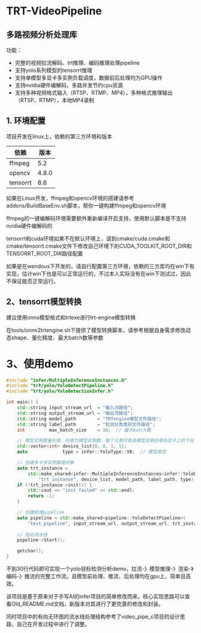 # TRT-VideoPipeline

## 多路视频分析处理库

功能：

- 完整的视频拉流解码、trt推理、编码推理处理pipeline
- 支持yolo系列模型的tensorrt推理
- 支持单模型多显卡多实例负载调度，数据前后处理均为GPU操作
- 支持nvidia硬件编解码，多路并发节约cpu资源
- 支持多种视频格式输入（RTSP、RTMP、MP4），多种格式推理输出（RTSP、RTMP），本地MP4录制

## 1. 环境配置

项目开发在linux上，依赖的第三方环境和版本

| 依赖       | 版本    |
|----------|-------|
| ffmpeg   | 5.2   |
| opencv   | 4.8.0 |
| tensorrt | 8.6   |

如果在Linux开发，ffmpeg和opencv环境的搭建请参考addons/BuildBaseEnv.sh脚本，帮你一键构建ffmpeg和opencv环境

ffmpeg的一键编解码环境需要额外重新编译开启支持，使用默认脚本是不支持nvidia硬件编解码的

tensorrt和cuda环境如果不在默认环境上，请到cmake/cuda.cmake和cmake/tensorrt.cmake文件下修改自己环境下的CUDA_TOOLKIT_ROOT_DIR和TENSORRT_ROOT_DIR路径配置

如果是在wendous下开发的，请自行配置第三方环境，依赖的三方库均在win下有实现，估计win下也是可以正常运行的，不过本人实际没有在win下测试过，因此不保证能否正常运行。

## 2、tensorrt模型转换

建议使用onnx模型格式和trtexe进行trt-engine模型转换

在tools/onnx2trtengine.sh下提供了模型转换脚本，请参考根据自身需求修改动态shape、量化精度、最大batch数等参数

# 3、使用demo

~~~cpp
#include "infer/MultipleInferenceInstances.h"
#include "trt/yolo/YoloDetectPipeline.h"
#include "trt/yolo/YoloDetectionInfer.h"

int main() {
    std::string input_stream_url  = "输入流路径";
    std::string output_stream_url = "输出流路径";
    std::string model_path        = "TRTengine模型文件路径";
    std::string label_path        = "检测分类类别文件路径";
    int         max_batch_size    = 16;  // 最大batch数

    // 模型实例数量列表，列表为模型实例数，每个元素代表该模型实例在哪张显卡上的下标
    std::vector<int> device_list{0, 0, 1, 1};
    auto             type = infer::YoloType::V8;  // 模型类型

    // 创建多卡多实例推理对象
    auto trt_instance =
        std::make_shared<infer::MultipleInferenceInstances<infer::YoloDetectionInfer>>(
            "trt_instance", device_list, model_path, label_path, type);
    if (!trt_instance->init()) {
        std::cout << "init failed" << std::endl;
        return -1;
    }

    // 创建处理pipeline
    auto pipeline = std::make_shared<pipeline::YoloDetectPipeline>(
        "test_pipeline", input_stream_url, output_stream_url, trt_instance);
    
    // 启动流水线
    pipeline->Start();

    getchar();
}
~~~

不到30行代码即可实现一个yolo目标检测分析demo，拉流-》模型推理-》渲染-》编码-》推流的完整工作流。且模型前处理、推流、后处理均在gpu上，简单且高效。

该项目是基于原来对于手写AI的infer项目的简单修改而来，核心实现思路可以查看Old_README.md文档，新版本对其进行了更完善的修改和封装。

同时项目中的有向无环图的流水线处理结构参考了video_pipe_c项目的设计思路，自己在开发过程中进行了调整。



